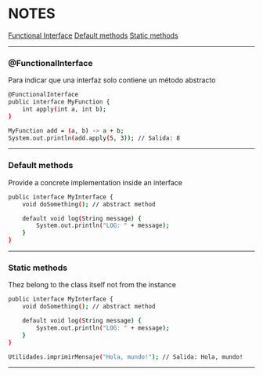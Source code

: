 # NOTES

[Functional Interface](@functionalinterface)
[Default methods](defaultmethods)
[Static methods](staticmethods)

---

### @FunctionalInterface

Para indicar que una interfaz solo contiene un método abstracto

```bash
@FunctionalInterface
public interface MyFunction {
    int apply(int a, int b);
}

MyFunction add = (a, b) -> a + b;
System.out.println(add.apply(5, 3)); // Salida: 8

```

---

### Default methods

Provide a concrete implementation inside an interface

```bash
public interface MyInterface {
    void doSomething(); // abstract method

    default void log(String message) {
        System.out.println("LOG: " + message);
    }
}
```

---

### Static methods

Thez belong to the class itself not from the instance

```bash
public interface MyInterface {
    void doSomething(); // abstract method

    default void log(String message) {
        System.out.println("LOG: " + message);
    }
}

Utilidades.imprimirMensaje("Hola, mundo!"); // Salida: Hola, mundo!
```

---


